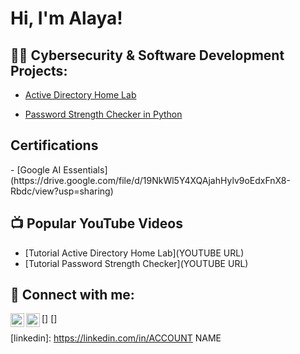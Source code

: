 <h1>Hi, I'm Alaya! </h1>

<h2>👨‍💻 Cybersecurity & Software Development Projects:</h2>

  - [Active Directory Home Lab](https://github.com/AFRA9293/LABURL)

  - [Password Strength Checker in Python](https://github.com/AFRA9293/Password_Strength_Checker/tree/main)


<h2> Certifications</h2>
- [Google AI Essentials](https://drive.google.com/file/d/19NkWl5Y4XQAjahHylv9oEdxFnX8-Rbdc/view?usp=sharing)

<h2>📺 Popular YouTube Videos</h2>

- [Tutorial Active Directory Home Lab](YOUTUBE URL)
- [Tutorial Password Strength Checker](YOUTUBE URL)


<h2> 🤳 Connect with me:</h2>

[<img align="left" alt="Alaya Frazier | YouTube" width="22px" src="https://cdn.jsdelivr.net/npm/simple-icons@v3/icons/youtube.svg" />]
[<img align="left" alt="Alaya Frazier | LinkedIn" width="22px" src="https://cdn.jsdelivr.net/npm/simple-icons@v3/icons/linkedin.svg" />]


[youtube]: https://youtube.com/alayafrazier6175


[linkedin]: https://linkedin.com/in/ACCOUNT NAME

<!--
**AFRA9293/AFRA9293** is a ✨ _special_ ✨ repository because its `README.md` (this file) appears on your GitHub profile.

Here are some ideas to get you started:

- 🔭 I’m currently working on ...
- 🌱 I’m currently learning ...
- 👯 I’m looking to collaborate on ...
- 🤔 I’m looking for help with ...
- 💬 Ask me about ...
- 📫 How to reach me: ...
- 😄 Pronouns: ...
- ⚡ Fun fact: ...
-->
